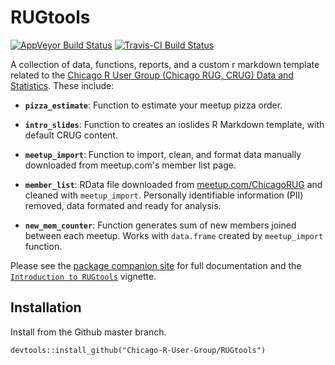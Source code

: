 # RUGtools

[![AppVeyor Build Status](https://ci.appveyor.com/api/projects/status/github/JustinMShea/RUGtools?branch=master&svg=true)](https://ci.appveyor.com/project/JustinMShea/RUGtools) [![Travis-CI Build Status](https://travis-ci.org/JustinMShea/RUGtools.svg?branch=master)](https://travis-ci.org/JustinMShea/RUGtools)


A collection of data, functions, reports, and a custom r markdown template related to the [Chicago R User Group (Chicago RUG, CRUG) Data and Statistics](https://www.meetup.com/ChicagoRUG/). These include:

- **`pizza_estimate`**: Function to estimate your meetup pizza order.


- **`intro_slides`**: Function to creates an ioslides R Markdown template, with default CRUG content.

- **`meetup_import`**: Function to import, clean, and format data manually downloaded from meetup.com's member list page.

- **`member_list`**: RData file downloaded from [meetup.com/ChicagoRUG](https://www.meetup.com/Chicago-R-User-Group/) and cleaned with `meetup_import`. Personally identifiable information (PII) removed, data formated and ready for analysis.

- **`new_mem_counter`**: Function generates sum of new members joined between each meetup. Works with `data.frame` created by `meetup_import` function.


Please see the [package companion site](https://justinmshea.github.io/RUGtools/) 
for full documentation and the [`Introduction to RUGtools`](https://justinmshea.github.io/RUGtools/articles/Introduction-RUGtools.html) vignette.

## Installation

Install from the Github master branch.

```
devtools::install_github("Chicago-R-User-Group/RUGtools")
```